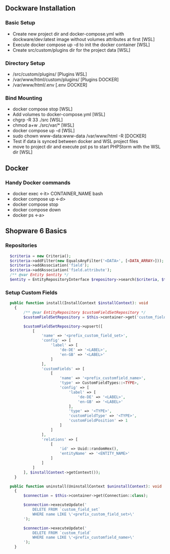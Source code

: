 ## Dockware Installation

### Basic Setup
  - Create new project dir and docker-compose.yml with dockware/dev:latest image without volumes attributes at first [WSL]
  - Execute docker compose up -d to init the docker container [WSL]
  - Create src/custom/plugins dir for the project data [WSL]

### Directory Setup
  - /src/custom/plugins/<PLUGINS FOR DEVELOPMENT> [Plugins WSL]
  - /var/www/html/custom/plugins/<PLUGINS FOR DEVELOPMENT> [Plugins DOCKER]
  - /var/www/html/.env [.env DOCKER]

### Bind Mounting
  - docker compose stop [WSL]
  - Add volumes to docker-compose.yml [WSL]
  - chgrp -R 33 ./src [WSL]
  - chmod a+w ./src/var/* [WSL]
  - docker compose up -d [WSL]
  - sudo chown www-data:www-data /var/www/html -R [DOCKER]
  - Test if data is synced between docker and WSL project files
  - move to project dir and execute pst ps to start PHPStorm with the WSL dir [WSL]

## Docker

### Handy Docker commands
  - docker exec <-it> CONTAINER_NAME bash
  - docker compose up <-d>
  - docker compose stop
  - docker compose down
  - docker ps <-a>

## Shopware 6 Basics
  
### Repositories
```php
  $criteria = new Criteria();
  $criteria->addFilter(new EqualsAnyFilter('<DATA>', [<DATA_ARRAY>]));
  $criteria->addAssociation('field');
  $criteria->addAssociation('field.attribute');
  /** @var Entity $entity */
  $entity = EntityRepositoryInterface $repository->search($criteria, $this->context);
```

### Setup Custom Fields
```php
  public function install(InstallContext $installContext): void
	{
		/** @var EntityRepository $customFieldSetRepository */
		$customFieldSetRepository = $this->container->get('custom_field_set.repository');

		$customFieldSetRepository->upsert([
			[
				'name' => '<prefix_custom_field_set>',
				'config' => [
					'label' => [
						'de-DE' => '<LABEL>',
						'en-GB' => '<LABEL>'
					]
				],
				'customFields' => [
					[
						'name' => '<prefix_customfield_name>',
						'type' => CustomFieldTypes::<TYPE>,
						'config' => [
							'label' => [
								'de-DE' => '<LABEL>',
								'en-GB' => '<LABEL>'
							],
							'type' => '<TYPE>',
							'customFieldType' => '<TYPE>',
							'customFieldPosition' => 1
						]
					]
				],
				'relations' => [
					[
						'id' => Uuid::randomHex(),
						'entityName' => '<ENTITY_NAME>'
					]
				]
			]
		], $installContext->getContext());
	}
```

```php
  public function uninstall(UninstallContext $uninstallContext): void
	{
		$connection = $this->container->get(Connection::class);

		$connection->executeUpdate('
			DELETE FROM `custom_field_set`
			WHERE name LIKE \'<prefix_custom_field_set>\'
		');

		$connection->executeUpdate('
			DELETE FROM `custom_field`
			WHERE name LIKE \'<prefix_customfield_name>\'
		');
	}
```
